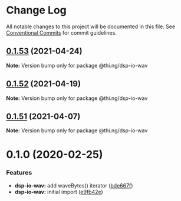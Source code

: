 # Change Log

All notable changes to this project will be documented in this file.
See [Conventional Commits](https://conventionalcommits.org) for commit guidelines.

## [0.1.53](https://github.com/thi-ng/umbrella/compare/@thi.ng/dsp-io-wav@0.1.52...@thi.ng/dsp-io-wav@0.1.53) (2021-04-24)

**Note:** Version bump only for package @thi.ng/dsp-io-wav





## [0.1.52](https://github.com/thi-ng/umbrella/compare/@thi.ng/dsp-io-wav@0.1.51...@thi.ng/dsp-io-wav@0.1.52) (2021-04-19)

**Note:** Version bump only for package @thi.ng/dsp-io-wav





## [0.1.51](https://github.com/thi-ng/umbrella/compare/@thi.ng/dsp-io-wav@0.1.50...@thi.ng/dsp-io-wav@0.1.51) (2021-04-07)

**Note:** Version bump only for package @thi.ng/dsp-io-wav





# 0.1.0 (2020-02-25)


### Features

* **dsp-io-wav:** add waveBytes() iterator ([bde667f](https://github.com/thi-ng/umbrella/commit/bde667fe4b08f03a7bbf4fa95d8e71c296d5bfb7))
* **dsp-io-wav:** initial import ([e9fb42e](https://github.com/thi-ng/umbrella/commit/e9fb42e5cb260997ff38055e713aebd82aaf3843))
